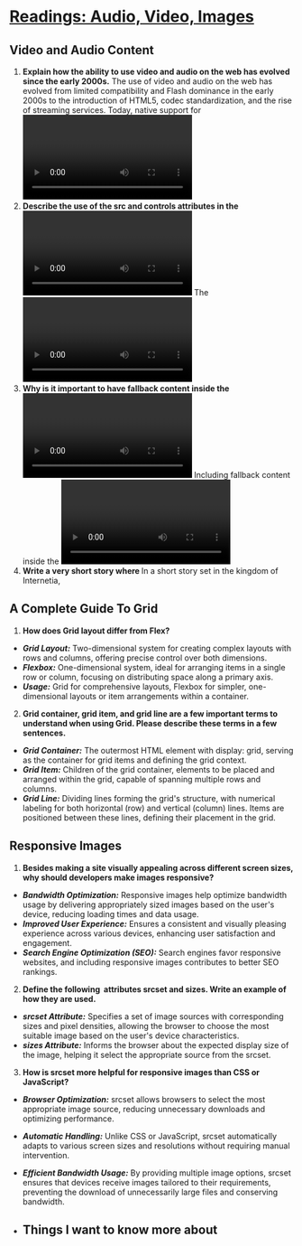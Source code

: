 # [Readings: Audio, Video, Images](https://github.com/codefellows/seattle-code-201d108/tree/main/class-11)
## Video and Audio Content
1. **Explain how the ability to use video and audio on the web has evolved since the early 2000s.** The use of video and audio on the web has evolved from limited compatibility and Flash dominance in the early 2000s to the introduction of HTML5, codec standardization, and the rise of streaming services. Today, native support for <video> and <audio> elements, responsive design, and the potential integration of VR and AR mark the continuing evolution.
2. **Describe the use of the src and controls attributes in the <video> element** The <video> element's src attribute specifies the source URL of the video file, enabling the embedding of video content. The controls attribute, when present, displays browser-built controls (play, pause, volume) to facilitate user interaction with the video.
3. **Why is it important to have fallback content inside the <video> element?** Including fallback content inside the <video> element is essential for reasons such as browser compatibility, error handling, and accessibility. It ensures that users have an alternative means to access media if their browser doesn't support the specified format, preventing a poor user experience.
4. **Write a very short story where <audio> and <video> are characters.** In a short story set in the kingdom of Internetia, <audio> and <video> collaborate as characters to create a multimedia masterpiece. They enchant the audience with a harmonious blend of sound and visuals on the web's grand stage. Mindful of diverse user experiences, they include fallback content to ensure that even browsers not fully supporting their multimedia magic can still provide an enjoyable digital experience for users.
## A Complete Guide To Grid
1. **How does Grid layout differ from Flex?**
* ***Grid Layout:*** Two-dimensional system for creating complex layouts with rows and columns, offering precise control over both dimensions.
* ***Flexbox:*** One-dimensional system, ideal for arranging items in a single row or column, focusing on distributing space along a primary axis.
* ***Usage:*** Grid for comprehensive layouts, Flexbox for simpler, one-dimensional layouts or item arrangements within a container.
2. **Grid container, grid item, and grid line are a few important terms to understand when using Grid. Please describe these terms in a few sentences.**
* ***Grid Container:*** The outermost HTML element with display: grid, serving as the container for grid items and defining the grid context.
* ***Grid Item:*** Children of the grid container, elements to be placed and arranged within the grid, capable of spanning multiple rows and columns.
* ***Grid Line:*** Dividing lines forming the grid's structure, with numerical labeling for both horizontal (row) and vertical (column) lines. Items are positioned between these lines, defining their placement in the grid.
## Responsive Images
1. **Besides making a site visually appealing across different screen sizes, why should developers make images responsive?**
* ***Bandwidth Optimization:*** Responsive images help optimize bandwidth usage by delivering appropriately sized images based on the user's device, reducing loading times and data usage.
* ***Improved User Experience:*** Ensures a consistent and visually pleasing experience across various devices, enhancing user satisfaction and engagement.
* ***Search Engine Optimization (SEO):*** Search engines favor responsive websites, and including responsive images contributes to better SEO rankings.
2. **Define the following <img> attributes srcset and sizes. Write an example of how they are used.**
* ***srcset Attribute:*** Specifies a set of image sources with corresponding sizes and pixel densities, allowing the browser to choose the most suitable image based on the user's device characteristics.
* ***sizes Attribute:*** Informs the browser about the expected display size of the image, helping it select the appropriate source from the srcset.
3. **How is srcset more helpful for responsive images than CSS or JavaScript?**
* ***Browser Optimization:*** srcset allows browsers to select the most appropriate image source, reducing unnecessary downloads and optimizing performance.
* ***Automatic Handling:*** Unlike CSS or JavaScript, srcset automatically adapts to various screen sizes and resolutions without requiring manual intervention.
* ***Efficient Bandwidth Usage:*** By providing multiple image options, srcset ensures that devices receive images tailored to their requirements, preventing the download of unnecessarily large files and conserving bandwidth.

* ## Things I want to know more about 
